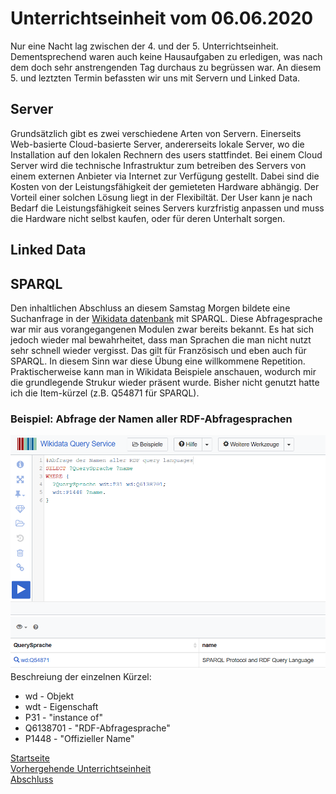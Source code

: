 # Unterrichtseinheit vom 06.06.2020

Nur eine Nacht lag zwischen der 4. und der 5. Unterrichtseinheit. Dementsprechend waren auch keine Hausaufgaben zu erledigen, was nach dem doch sehr anstrengenden Tag durchaus zu begrüssen war. An diesem 5. und leztzten Termin befassten wir uns mit Servern und Linked Data.

## Server

Grundsätzlich gibt es zwei verschiedene Arten von Servern. Einerseits Web-basierte Cloud-basierte Server, andererseits lokale Server, wo die Installation auf den lokalen Rechnern des users stattfindet. Bei einem Cloud Server wird die technische Infrastruktur zum betreiben des Servers von einem externen Anbieter via Internet zur Verfügung gestellt. Dabei sind die Kosten von der Leistungsfähigkeit der gemieteten Hardware abhängig. Der Vorteil einer solchen Lösung liegt in der Flexibiltät. Der User kann je nach Bedarf die Leistungsfähigkeit seines Servers kurzfristig anpassen und muss die Hardware nicht selbst kaufen, oder für deren Unterhalt sorgen.

## Linked Data

## SPARQL

Den inhaltlichen Abschluss an diesem Samstag Morgen bildete eine Suchanfrage in der [Wikidata datenbank](https://query.wikidata.org/) mit SPARQL. Diese Abfragesprache war mir aus vorangegangenen Modulen zwar bereits bekannt. Es hat sich jedoch wieder mal bewahrheitet, dass man Sprachen die man nicht nutzt sehr schnell wieder vergisst. Das gilt für Französisch und eben auch für SPARQL. In diesem Sinn war diese Übung eine willkommene Repetition. Praktischerweise kann man in Wikidata Beispiele anschauen, wodurch mir die grundlegende Strukur wieder präsent wurde. Bisher nicht genutzt hatte ich die Item-kürzel (z.B. Q54871 für SPARQL).  

### Beispiel: Abfrage der Namen aller RDF-Abfragesprachen
![SPARQL Anfrage](https://github.com/MichaelMathys/BAIN/blob/master/SPARQL.PNG)
Beschreiung der einzelnen Kürzel:
* wd - Objekt
* wdt - Eigenschaft
* P31 - "instance of"
* Q6138701 - "RDF-Abfragesprache"
* P1448 - "Offizieller Name"

[Startseite](https://michaelmathys.github.io/BAIN/Lerntagebuch)  
[Vorhergehende Unterrichtseinheit](https://michaelmathys.github.io/BAIN/05062020)  
[Abschluss](https://michaelmathys.github.io/BAIN/abschluss)
